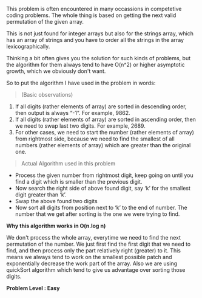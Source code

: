 This problem is often encountered in many occassions in competetive coding problems. The whole thing is based on getting the next valid permutation of the given array.

This is not just found for integer arrays but also for the strings array, which has an array of strings and you have to order all the strings in the array lexicographically.

Thinking a bit often gives you the solution for such kinds of problems, but the algorithm for them always tend to have O(n^2) or higher asymptotic growth, which we obviously don't want.

So to put the algorithm I have used in the problem in words: 
>(Basic observations)

1. If all digits (rather elements of array) are sorted in descending order, then output is always “-1”. For example, 9862.
2. If all digits (rather elements of array) are sorted in ascending order, then we need to swap last two digits. For example, 2689.
3. For other cases, we need to start the number (rather elements of array) from rightmost side, because we need to find the smallest of all numbers (rather elements of array) which are greater than the original one. 


>Actual Algorithm used in this problem
- Process the given number from rightmost digit, keep going on until you find a digit which is smaller than the previous digit.
- Now search the right side of above found digit, say ‘k’ for the smallest digit greater than ‘k’. 
- Swap the above found two digits
- Now sort all digits from position next to ‘k’ to the end of number. The number that we get after sorting is the one we were trying to find.

**Why this algorithm works in O(n.log n)**

We don't process the whole array, everytime we need to find the next permutation of the number. We just first find the first digit that we need to find, and then process only the part relatively right (greater) to it. This means we always tend to work on the smallest possible patch and exponentially decrease the work part of the array. Also we are using quickSort algorithm which tend to give us advantage over sorting those digits.


**Problem Level : Easy**
